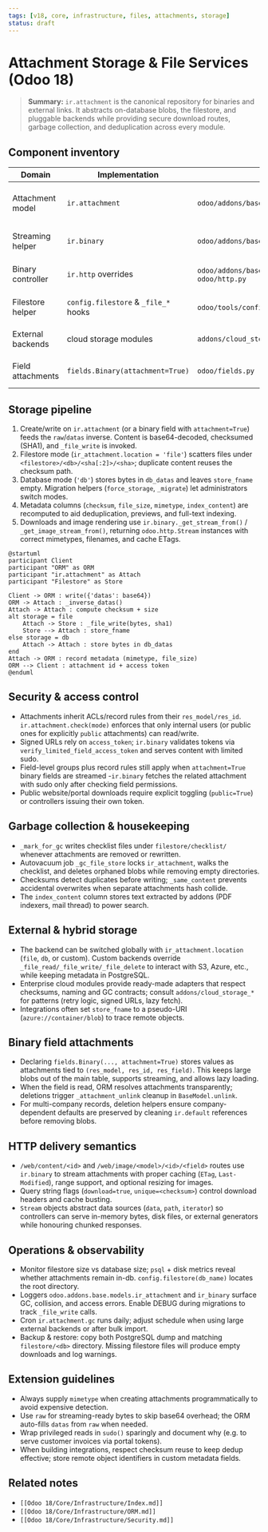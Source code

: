 ```yaml
---
tags: [v18, core, infrastructure, files, attachments, storage]
status: draft
---
```

# Attachment Storage & File Services (Odoo 18)

> **Summary:** `ir.attachment` is the canonical repository for binaries and external links. It abstracts on-database blobs, the filestore, and pluggable backends while providing secure download routes, garbage collection, and deduplication across every module.

## Component inventory
| Domain | Implementation | Path | Responsibilities |
|--------|----------------|------|------------------|
| Attachment model | `ir.attachment` | `odoo/addons/base/models/ir_attachment.py` | Persists metadata, stores content, enforces checks, handles GC/migration. |
| Streaming helper | `ir.binary` | `odoo/addons/base/models/ir_binary.py` | Powers `/web/content` & `/web/image` routes via `Stream` objects. |
| Binary controller | `ir.http` overrides | `odoo/addons/base/models/ir_binary.py` + `odoo/http.py` | Validates tokens, builds HTTP responses with caching headers. |
| Filestore helper | `config.filestore` & `_file_*` hooks | `odoo/tools/config.py`, `ir_attachment` | Resolves disk paths, writes hashed files, schedules GC. |
| External backends | cloud storage modules | `addons/cloud_storage*/models/ir_attachment.py` | Override `_file_read/_file_write` for S3/Azure/GCS. |
| Field attachments | `fields.Binary(attachment=True)` | `odoo/fields.py` | Stores field data as linked attachments per record/field. |

## Storage pipeline
1. Create/write on `ir.attachment` (or a binary field with `attachment=True`) feeds the `raw`/`datas` inverse. Content is base64-decoded, checksumed (SHA1), and `_file_write` is invoked.
2. Filestore mode (`ir_attachment.location = 'file'`) scatters files under `<filestore>/<db>/<sha[:2]>/<sha>`; duplicate content reuses the checksum path.
3. Database mode (`'db'`) stores bytes in `db_datas` and leaves `store_fname` empty. Migration helpers (`force_storage`, `_migrate`) let administrators switch modes.
4. Metadata columns (`checksum`, `file_size`, `mimetype`, `index_content`) are recomputed to aid deduplication, previews, and full-text indexing.
5. Downloads and image rendering use `ir.binary._get_stream_from()` / `_get_image_stream_from()`, returning `odoo.http.Stream` instances with correct mimetypes, filenames, and cache ETags.

```plantuml
@startuml
participant Client
participant "ORM" as ORM
participant "ir.attachment" as Attach
participant "Filestore" as Store

Client -> ORM : write({'datas': base64})
ORM -> Attach : _inverse_datas()
Attach -> Attach : compute checksum + size
alt storage = file
    Attach -> Store : _file_write(bytes, sha1)
    Store --> Attach : store_fname
else storage = db
    Attach -> Attach : store bytes in db_datas
end
Attach -> ORM : record metadata (mimetype, file_size)
ORM --> Client : attachment id + access token
@enduml
```

## Security & access control
- Attachments inherit ACLs/record rules from their `res_model/res_id`. `ir.attachment.check(mode)` enforces that only internal users (or public ones for explicitly `public` attachments) can read/write.
- Signed URLs rely on `access_token`; `ir.binary` validates tokens via `verify_limited_field_access_token` and serves content with limited sudo.
- Field-level groups plus record rules still apply when `attachment=True` binary fields are streamed -`ir.binary` fetches the related attachment with sudo only after checking field permissions.
- Public website/portal downloads require explicit toggling (`public=True`) or controllers issuing their own token.

## Garbage collection & housekeeping
- `_mark_for_gc` writes checklist files under `filestore/checklist/` whenever attachments are removed or rewritten.
- Autovacuum job `_gc_file_store` locks `ir_attachment`, walks the checklist, and deletes orphaned blobs while removing empty directories.
- Checksums detect duplicates before writing; `_same_content` prevents accidental overwrites when separate attachments hash collide.
- The `index_content` column stores text extracted by addons (PDF indexers, mail thread) to power search.

## External & hybrid storage
- The backend can be switched globally with `ir_attachment.location` (`file`, `db`, or custom). Custom backends override `_file_read/_file_write/_file_delete` to interact with S3, Azure, etc., while keeping metadata in PostgreSQL.
- Enterprise cloud modules provide ready-made adapters that respect checksums, naming and GC contracts; consult `addons/cloud_storage_*` for patterns (retry logic, signed URLs, lazy fetch).
- Integrations often set `store_fname` to a pseudo-URI (`azure://container/blob`) to trace remote objects.

## Binary field attachments
- Declaring `fields.Binary(..., attachment=True)` stores values as attachments tied to `(res_model, res_id, res_field)`. This keeps large blobs out of the main table, supports streaming, and allows lazy loading.
- When the field is read, ORM resolves attachments transparently; deletions trigger `_attachment_unlink` cleanup in `BaseModel.unlink`.
- For multi-company records, deletion helpers ensure company-dependent defaults are preserved by cleaning `ir.default` references before removing blobs.

## HTTP delivery semantics
- `/web/content/<id>` and `/web/image/<model>/<id>/<field>` routes use `ir.binary` to stream attachments with proper caching (`ETag`, `Last-Modified`), range support, and optional resizing for images.
- Query string flags (`download=true`, `unique=<checksum>`) control download headers and cache busting.
- `Stream` objects abstract data sources (`data`, `path`, `iterator`) so controllers can serve in-memory bytes, disk files, or external generators while honouring chunked responses.

## Operations & observability
- Monitor filestore size vs database size; `psql` + disk metrics reveal whether attachments remain in-db. `config.filestore(db_name)` locates the root directory.
- Loggers `odoo.addons.base.models.ir_attachment` and `ir_binary` surface GC, collision, and access errors. Enable DEBUG during migrations to track `_file_write` calls.
- Cron `ir.attachment.gc` runs daily; adjust schedule when using large external backends or after bulk import.
- Backup & restore: copy both PostgreSQL dump and matching `filestore/<db>` directory. Missing filestore files will produce empty downloads and log warnings.

## Extension guidelines
- Always supply `mimetype` when creating attachments programmatically to avoid expensive detection.
- Use `raw` for streaming-ready bytes to skip base64 overhead; the ORM auto-fills `datas` from `raw` when needed.
- Wrap privileged reads in `sudo()` sparingly and document why (e.g. to serve customer invoices via portal tokens).
- When building integrations, respect checksum reuse to keep dedup effective; store remote object identifiers in custom metadata fields.

## Related notes
- `[[Odoo 18/Core/Infrastructure/Index.md]]`
- `[[Odoo 18/Core/Infrastructure/ORM.md]]`
- `[[Odoo 18/Core/Infrastructure/Security.md]]`
